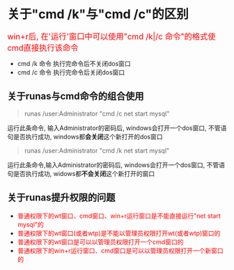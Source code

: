 <!-- 因为害怕就不去做某件事，那也太愚蠢了吧！ -->
# 关于"cmd /k"与"cmd /c"的区别

<font size=4 color=red>win+r后, 在'运行'窗口中可以使用"cmd /k|/c 命令"的格式使cmd直接执行该命令</font>

- cmd /k 命令
  执行完命令后不关闭dos窗口
- cmd /c 命令
  执行完命令后关闭dos窗口

## 关于runas与cmd命令的组合使用

> runas /user:Administrator "cmd /c net start mysql"

运行此条命令, 输入Administrator的密码后, windows会打开一个dos窗口, 不管语句是否执行成功, windows都**会关闭**这个新打开的dos窗口

> runas /user:Administrator "cmd /k net start mysql"

运行此条命令,输入Administrator的密码后, windows会打开一个dos窗口, 不管语句是否执行成功, widows都**不会关闭**这个新打开的窗口

## 关于runas提升权限的问题

- <font color=red>普通权限下的wt窗口、cmd窗口、win+r运行窗口是不能直接运行"net start mysql"的</font>
- <font color=red>普通权限下的wt窗口(或者wtp)是不能以管理员权限打开wt(或者wtp)窗口的</font>
- <font color=red>普通权限下的wt窗口是可以以管理员权限打开一个cmd窗口的</font>
- <font color=red>普通权限下的win+r运行窗口、cmd窗口是可以以管理员权限打开一个新窗口的</font>
